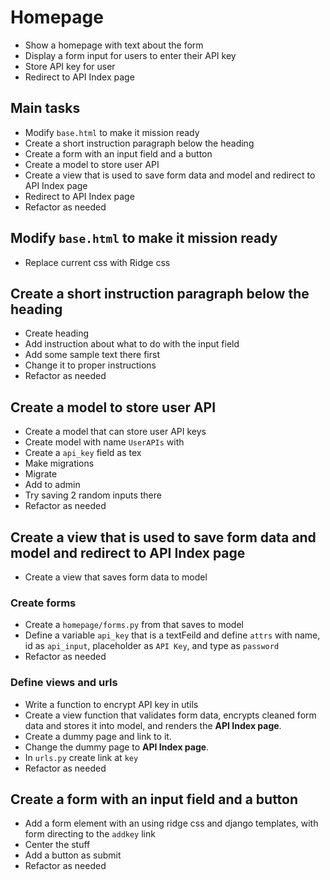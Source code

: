 # Homepage

- Show a homepage with text about the form
- Display a form input for users to enter their API key
- Store API key for user
- Redirect to API Index page

## Main tasks

- Modify `base.html` to make it mission ready
- Create a short instruction paragraph below the heading
- Create a form with an input field and a button
- Create a model to store user API
- Create a view that is used to save form data and model and redirect to API Index page
- Redirect to API Index page
- Refactor as needed

## Modify `base.html` to make it mission ready

- Replace current css with Ridge css

## Create a short instruction paragraph below the heading

- Create heading
- Add instruction about what to do with the input field
- Add some sample text there first
- Change it to proper instructions
- Refactor as needed

## Create a model to store user API

- Create a model that can store user API keys
- Create model with name `UserAPIs` with
- Create a `api_key` field as tex
- Make migrations
- Migrate
- Add to admin
- Try saving 2 random inputs there
- Refactor as needed

## Create a view that is used to save form data and model and redirect to API Index page

- Create a view that saves form data to model

### Create forms

- Create a `homepage/forms.py` from that saves to model
- Define a variable `api_key` that is a textFeild and define `attrs` with name, id  as `api_input`, placeholder as `API Key`, and type as `password`
- Refactor as needed

### Define views and urls

- Write a function to encrypt API key in utils
- Create a view function that validates form data, encrypts cleaned form data and stores it into model, and renders the **API Index page**.
- Create a dummy page and link to it.
- Change the dummy page to **API Index page**.
- In `urls.py` create link at `key`
- Refactor as needed

## Create a form with an input field and a button

- Add a form element with an using ridge css and django templates, with form directing to the `addkey` link
- Center the stuff
- Add a button as submit
- Refactor as needed
